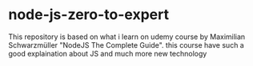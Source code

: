 # node-js-zero-to-expert
This repository is based on what i learn on udemy course by Maximilian Schwarzmüller "NodeJS The Complete Guide". this course have such a good explaination about JS and much more new technology 
